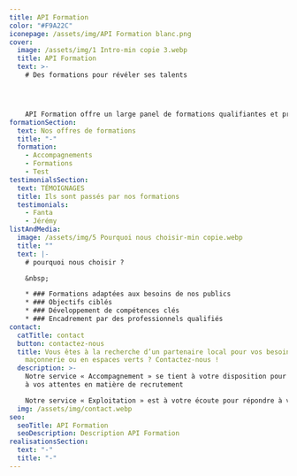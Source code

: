 ```yaml
---
title: API Formation
color: "#F9A22C"
iconepage: /assets/img/API Formation blanc.png
cover:
  image: /assets/img/1 Intro-min copie 3.webp
  title: API Formation
  text: >-
    # D﻿es formations pour révéler ses talents




    API Formation offre un large panel de formations qualifiantes et pré-qualifiantes qui permettent de se former, de retrouver confiance et se préparer à un métier.
formationSection:
  text: Nos offres de formations
  title: "-"
  formation:
    - Accompagnements
    - Formations
    - Test
testimonialsSection:
  text: TÉMOIGNAGES
  title: Ils sont passés par nos formations
  testimonials:
    - Fanta
    - Jérémy
listAndMedia:
  image: /assets/img/5 Pourquoi nous choisir-min copie.webp
  title: ""
  text: |-
    # pourquoi nous choisir ?

    &nbsp;

    * ### Formations adaptées aux besoins de nos publics
    * ### Objectifs ciblés
    * ### Développement de compétences clés
    * ### Encadrement par des professionnels qualifiés
contact:
  catTitle: contact
  button: contactez-nous
  title: Vous êtes à la recherche d’un partenaire local pour vos besoins en
    maçonnerie ou en espaces verts ? Contactez-nous !
  description: >-
    Notre service « Accompagnement » se tient à votre disposition pour répondre
    à vos attentes en matière de recrutement

    Notre service « Exploitation » est à votre écoute pour répondre à vos besoins en matière de sous-traitance, d’entretien, de rénovation ou de projets de développement.
  img: /assets/img/contact.webp
seo:
  seoTitle: API Formation
  seoDescription: Description API Formation
realisationsSection:
  text: "-"
  title: "-"
---
```

